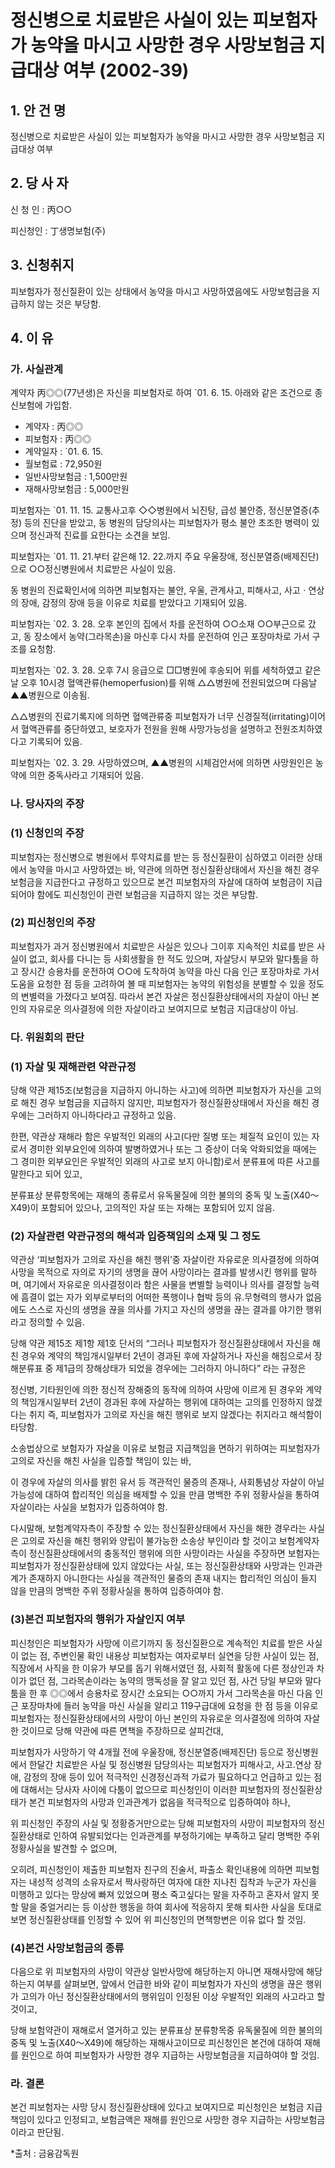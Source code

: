 # 정신병으로 치료받은 사실이 있는 피보험자가 농약을 마시고 사망한 경우 사망보험금 지급대상 여부 (2002-39)


## 1. 안 건 명
정신병으로 치료받은 사실이 있는 피보험자가 농약을 마시고 사망한 경우 사망보험금 지급대상 여부

## 2. 당 사 자

신 청 인 : 丙○○

피신청인 : 丁생명보험(주)


## 3. 신청취지

피보험자가 정신질환이 있는 상태에서 농약을 마시고 사망하였음에도 사망보험금을 지급하지 않는 것은 부당함.

## 4. 이   유

### 가. 사실관계

계약자 丙◎◎(77년생)은 자신을 피보험자로 하여 `01. 6. 15. 아래와 같은 조건으로 종신보험에 가입함.

        
   - 계약자           : 丙◎◎
   - 피보험자         : 丙◎◎
   - 계약일자         : `01. 6. 15.
   - 월보험료         : 72,950원
   - 일반사망보험금   : 1,500만원
   - 재해사망보험금   :  5,000만원

 피보험자는 `01. 11. 15. 교통사고후 ◇◇병원에서 뇌진탕, 급성 불안증, 정신분열증(추정) 등의 진단을 받았고, 동 병원의 담당의사는 피보험자가 평소 불안 초조한 병력이 있으며 정신과적 진료를 요한다는 소견을 보임.

피보험자는 `01. 11. 21.부터 같은해 12. 22.까지 주요 우울장애, 정신분열증(배제진단)으로 ○○정신병원에서 치료받은 사실이 있음.

동 병원의 진료확인서에 의하면 피보험자는 불안, 우울, 관계사고, 피해사고, 사고ㆍ연상의 장애, 감정의 장애 등을 이유로 치료를 받았다고 기재되어 있음.

피보험자는 `02. 3. 28. 오후 본인의 집에서 차를 운전하여  ○○소재 ○○부근으로 갔고, 동 장소에서 농약(그라목손)을 마신후 다시 차를 운전하여 인근 포장마차로 가서 구조를 요청함.

피보험자는 `02. 3. 28. 오후 7시 응급으로 □□병원에 후송되어 위를 세척하였고 같은날 오후 10시경 혈액관류(hemoperfusion)를 위해 △△병원에 전원되었으며 다음날 ▲▲병원으로 이송됨.

△△병원의 진료기록지에 의하면 혈액관류중 피보험자가 너무 신경질적(irritating)이어서 혈액관류를 중단하였고, 보호자가 전원을 원해 사망가능성을 설명하고 전원조치하였다고 기록되어 있음.

피보험자는 `02. 3. 29. 사망하였으며, ▲▲병원의 시체검안서에 의하면 사망원인은 농약에 의한 중독사라고 기재되어 있음.

### 나. 당사자의 주장

### (1) 신청인의 주장

피보험자는 정신병으로 병원에서 투약치료를 받는 등 정신질환이 심하였고 이러한 상태에서 농약을 마시고 사망하였는 바, 약관에 의하면 정신질환상태에서 자신을 해친 경우 보험금을 지급한다고 규정하고 있으므로 본건 피보험자의 자살에 대하여 보험금이 지급되어야 함에도 피신청인이 관련 보험금을 지급하지 않는 것은 부당함.

### (2) 피신청인의 주장

피보험자가 과거 정신병원에서 치료받은 사실은 있으나 그이후 지속적인 치료를 받은 사실이 없고, 회사를 다니는 등 사회생활을 한 적도 있으며, 자살당시 부모와 말다툼을 하고 장시간 승용차를 운전하여 ○○에 도착하여 농약을 마신 다음 인근 포장마차로 가서 도움을 요청한 점 등을 고려하여 볼 때 피보험자는 농약의 위험성을 분별할 수 있을 정도의 변별력을 가졌다고 보여짐. 따라서 본건 자살은 정신질환상태에서의 자살이 아닌 본인의 자유로운 의사결정에 의한 자살이라고 보여지므로 보험금 지급대상이 아님.

### 다. 위원회의 판단

### (1) 자살 및 재해관련 약관규정

당해 약관 제15조(보험금을 지급하지 아니하는 사고)에 의하면 피보험자가 자신을 고의로 해친 경우 보험금을 지급하지 않지만, 피보험자가 정신질환상태에서 자신을 해친 경우에는 그러하지 아니하다라고 규정하고 있음.

한편, 약관상 재해라 함은 우발적인 외래의 사고(다만 질병 또는 체질적 요인이 있는 자로서 경미한 외부요인에 의하여 발병하였거나 또는 그 증상이 더욱 악화되었을 때에는 그 경미한 외부요인은 우발적인 외래의 사고로 보지 아니함)로서 분류표에 따른 사고를 말한다고 되어 있고,
   
분류표상 분류항목에는 재해의 종류로서 유독물질에 의한 불의의 중독 및 노출(X40～X49)이 포함되어 있으나, 고의적인 자살 또는 자해는 포함되어 있지 않음.

### (2) 자살관련 약관규정의 해석과 입증책임의 소재 및 그 정도

약관상 ‘피보험자가 고의로 자신을 해친 행위’중 자살이란 자유로운 의사결정에 의하여 사망을 목적으로 자의로 자기의 생명을 끊어 사망이라는 결과를 발생시킨 행위를 말하며, 여기에서 자유로운 의사결정이라 함은 사물을 변별할 능력이나 의사를 결정할 능력에 흠결이 없는 자가 외부로부터의 어떠한 폭행이나 협박 등의 유․무형력의 행사가 없음에도 스스로 자신의 생명을 끊을 의사를 가지고 자신의 생명을 끊는 결과를 야기한 행위라고 정의할 수 있음.

당해 약관 제15조 제1항 제1호 단서의 “그러나 피보험자가 정신질환상태에서 자신을 해친 경우와 계약의 책임개시일부터 2년이 경과된 후에 자살하거나 자신을 해침으로서 장해분류표 중 제1급의 장해상태가 되었을 경우에는 그러하지 아니하다” 라는 규정은 
 
정신병, 기타원인에 의한 정신적 장해중의 동작에 의하여 사망에 이르게 된 경우와 계약의 책임개시일부터 2년이 경과된 후에 자살하는 행위에 대하여는 고의를 인정하지 않겠다는 취지 즉, 피보험자가 고의로 자신을 해친 행위로 보지 않겠다는 취지라고 해석함이 타당함.

소송법상으로 보험자가 자살을 이유로 보험금 지급책임을 면하기 위하여는 피보험자가 고의로 자신을 해친 사실을 입증할 책임이 있는 바, 

이 경우에 자살의 의사를 밝힌 유서 등 객관적인 물증의 존재나, 사회통념상 자살이 아닐 가능성에 대하여 합리적인 의심을 배제할 수 있을 만큼 명백한 주위 정황사실을 통하여 자살이라는 사실을 보험자가 입증하여야 함.
 
다시말해, 보험계약자측이 주장할 수 있는 정신질환상태에서 자신을 해한 경우라는 사실은 고의로 자신을 해친 행위와 양립이 불가능한 소송상 부인이라 할 것이고 보험계약자측이 정신질환상태에서의 충동적인 행위에 의한 사망이라는 사실을 주장하면 보험자는 피보험자가 정신질환상태에 있지 않았다는 사실, 또는 정신질환상태와 사망과는 인과관계가 존재하지 아니한다는 사실을 객관적인 물증의 존재 내지는 합리적인 의심이 들지 않을 만큼의 명백한 주위 정황사실을 통하여 입증하여야 함. 

### (3)본건 피보험자의 행위가 자살인지 여부

피신청인은 피보험자가 사망에 이르기까지 동 정신질환으로 계속적인 치료를 받은 사실이 없는 점, 주변인물 확인 내용상 피보험자는 여자로부터 실연을 당한 사실이 있는 점, 직장에서 사직을 한 이유가 부모를 돕기 위해서였던 점, 사회적 활동에 다른 정상인과 차이가 없던 점, 그라목손이라는 농약의 맹독성을 잘 알고 있던 점, 사건 당일 부모와 말다툼을 한 후 ◎◎에서 승용차로 장시간 소요되는 ○○까지 가서 그라목손을 마신 다음 인근 포장마차에 들러 농약을 마신 사실을 알리고 119구급대에 요청을 한 점 등을 이유로 피보험자는 정신질환상태에서의 사망이 아닌 본인의 자유로운 의사결정에 의하여 자살한 것이므로 당해 약관에 따른 면책을 주장하므로 살피건대, 

피보험자가 사망하기 약 4개월 전에 우울장애, 정신분열증(배제진단) 등으로 정신병원에서 한달간 치료받은 사실 및 정신병원 담당의사는 피보험자가 피해사고, 사고․연상 장애, 감정의 장애 등이 있어 적극적인 신경정신과적 가료가 필요하다고 언급하고 있는 점에 대해서는 당사자 사이에 다툼이 없으므로 피신청인이 이러한 피보험자의 정신질환상태가 본건 피보험자의 사망과 인과관계가 없음을 적극적으로 입증하여야 하나, 

위 피신청인 주장의 사실 및 정황증거만으로는 당해 피보험자의 사망이 피보험자의 정신질환상태로 인하여 유발되었다는 인과관계를 부정하기에는 부족하고 달리 명백한 주위 정황사실을 발견할 수 없으며, 

오히려, 피신청인이 제출한 피보험자 친구의 진술서, 파출소 확인내용에 의하면 피보험자는 내성적 성격의 소유자로서 짝사랑하던 여자에 대한 지나친 집착과 누군가 자신을 미행하고 있다는 망상에 빠져 있었으며 평소 죽고싶다는 말을 자주하고 혼자서 알지 못할 말을 중얼거리는 등 이상한 행동을 하여 회사에 적응하지 못해 퇴사한 사실을 토대로 보면 정신질환상태를 인정할 수 있어 위 피신청인의 면책항변은 이유 없다 할 것임. 
  
### (4)본건 사망보험금의 종류 
 
다음으로 위 피보험자의 사망이 약관상 일반사망에 해당하는지 아니면 재해사망에 해당하는지 여부를 살펴보면, 앞에서 언급한 바와 같이 피보험자가 자신의 생명을 끊은 행위가 고의가 아닌 정신질환상태에서의 행위임이 인정된 이상 우발적인 외래의 사고라고 할 것이고,

당해 보험약관이 재해로서 열거하고 있는 분류표상 분류항목중 유독물질에 의한 불의의 중독 및 노출(X40～X49)에 해당하는 재해사고이므로 피신청인은 본건에 대하여 재해를 원인으로 하여 피보험자가 사망한 경우 지급하는 사망보험금을 지급하여야 할 것임.

### 라. 결론

본건 피보험자는 사망 당시 정신질환상태에 있다고 보여지므로 피신청인은 보험금 지급책임이 있다고 인정되고, 보험금액은 재해를 원인으로 사망한 경우 지급하는 사망보험금이라고 판단됨.

*출처 : 금융감독원